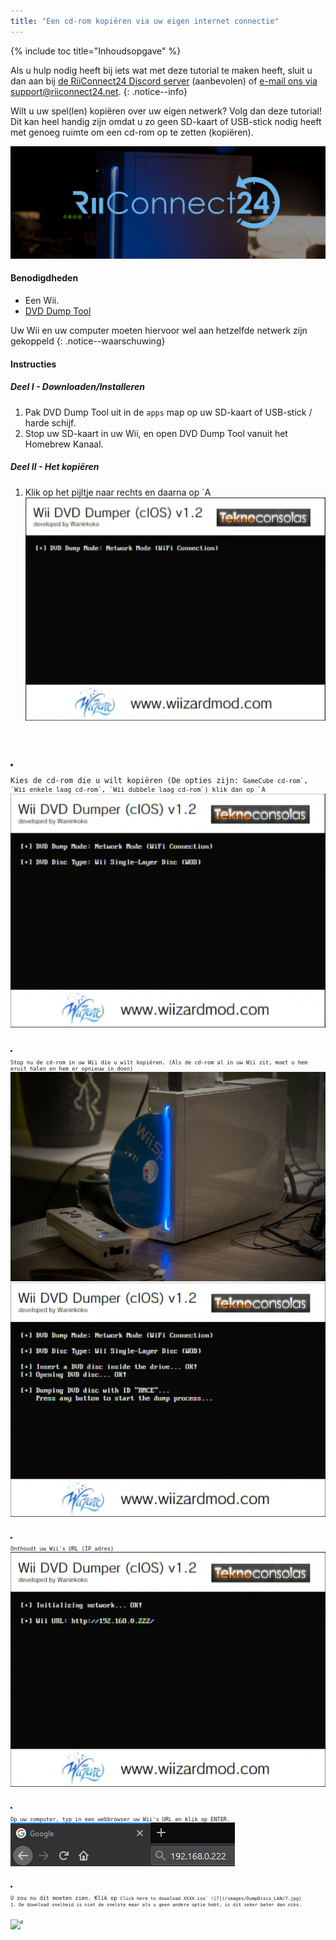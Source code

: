 ```yaml
---
title: "Een cd-rom kopiëren via uw eigen internet connectie"
---
```


{% include toc title="Inhoudsopgave" %}

Als u hulp nodig heeft bij iets wat met deze tutorial te maken heeft, sluit u dan aan bij [de RiiConnect24 Discord server](https://discord.gg/b4Y7jfD) (aanbevolen) of [e-mail ons via support@riiconnect24.net](mailto:support@riiconnect24.net).
{: .notice--info}

Wilt u uw spel(len) kopiëren over uw eigen netwerk? Volg dan deze tutorial! Dit kan heel handig zijn omdat u zo geen SD-kaart of USB-stick nodig heeft met genoeg ruimte om een cd-rom op te zetten (kopiëren).

![RiiConnect24 Logo](/images/WiiRC24Logo.jpg)

#### Benodigdheden

* Een Wii.
* [DVD Dump Tool](/assets/files/DVDDumpTool.zip)

Uw Wii en uw computer moeten hiervoor wel aan hetzelfde netwerk zijn gekoppeld
{: .notice--waarschuwing}

#### Instructies

##### Deel I - Downloaden/Installeren

1. Pak DVD Dump Tool uit in de `apps` map op uw SD-kaart of USB-stick / harde schijf.
1. Stop uw SD-kaart in uw Wii, en open DVD Dump Tool vanuit het Homebrew Kanaal.

##### Deel II - Het kopiëren

1. Klik op het pijltje naar rechts en daarna op `A<code>
<img src="/images/DumpDiscs_LAN/2.png" alt="2" /></p></li>
<li><p spaces-before="0">Kies de cd-rom die u wilt kopiëren (De opties zijn: <code>GameCube cd-rom`, `Wii enkele laag cd-rom`, `Wii dubbele laag cd-rom`) klik dan op `A<code>
<img src="/images/DumpDiscs_LAN/3.png" alt="3" /></p></li>
<li><p spaces-before="0">Stop nu de cd-rom in uw Wii die u wilt kopiëren. (Als de cd-rom al in uw Wii zit, moet u hem eruit halen en hem er opnieuw in doen)
<img src="/images/DumpDiscs_LAN/insertthedisc.jpg" alt="Stop de Disc in uw Wii" />
<img src="/images/DumpDiscs_LAN/4.png" alt="4" /></p></li>
<li><p spaces-before="0">Onthoudt uw Wii's URL (IP adres)
<img src="/images/DumpDiscs_LAN/5.png" alt="5" /></p></li>
<li><p spaces-before="0">Op uw computer, typ in een webbrowser uw Wii's URL en klik op ENTER. 
<img src="/images/DumpDiscs_LAN/6.png" alt="6" /></p></li>
<li><p spaces-before="0">U zou nu dit moeten zien. Klik op <code>Click here to download XXXX.iso` ![7](/images/DumpDiscs_LAN/7.jpg)
1. De download snelheid is niet de snelste maar als u geen andere optie hebt, is dit zeker beter dan niks.

![8](/images/DumpDiscs_LAN/8.PNG)
